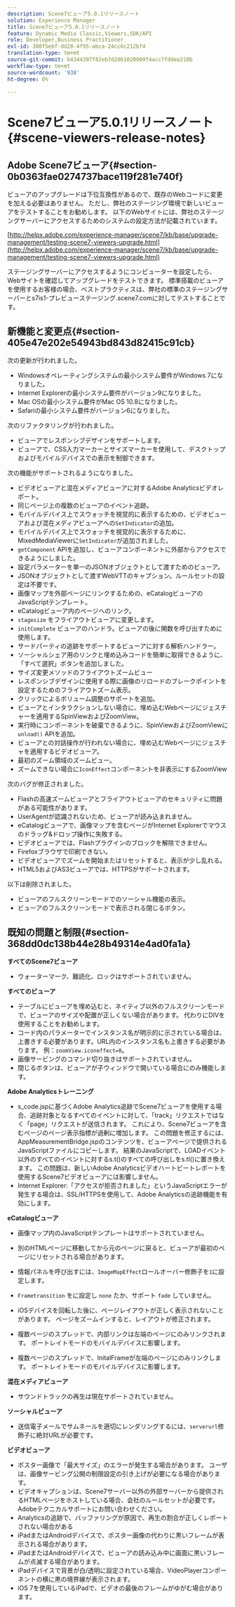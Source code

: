```yaml
---
description: Scene7ビューア5.0.1リリースノート
solution: Experience Manager
title: Scene7ビューア5.0.1リリースノート
feature: Dynamic Media Classic,Viewers,SDK/API
role: Developer,Business Practitioner
exl-id: 308f5ebf-dd28-4f95-abca-24cc6c212bf4
translation-type: tm+mt
source-git-commit: b4344397f82eb7d2d61020909f4acc7fddea210b
workflow-type: tm+mt
source-wordcount: '938'
ht-degree: 0%

---
```


# Scene7ビューア5.0.1リリースノート{#scene-viewers-release-notes}

## Adobe Scene7ビューア{#section-0b0363fae0274737bace119f281e740f}

ビューアのアップグレードは下位互換性があるので、既存のWebコードに変更を加える必要はありません。 ただし、弊社のステージング環境で新しいビューアをテストすることをお勧めします。 以下のWebサイトには、弊社のステージングサーバーにアクセスするためのシステムの設定方法が記載されています。

[http://helpx.adobe.com/experience-manager/scene7/kb/base/upgrade-management/testing-scene7-viewers-upgrade.html](http://helpx.adobe.com/experience-manager/scene7/kb/base/upgrade-management/testing-scene7-viewers-upgrade.html)

ステージングサーバーにアクセスするようにコンピューターを設定したら、Webサイトを確認してアップグレードをテストできます。 標準搭載のビューアを使用するお客様の場合、ベストプラクティスは、弊社の標準のステージングサーバーとs7is1-プレビューステージング.scene7.comに対してテストすることです。

## 新機能と変更点{#section-405e47e202e54943bd843d82415c91cb}

次の更新が行われました。

* Windowsオペレーティングシステムの最小システム要件がWindows 7になりました。
* Internet Explorerの最小システム要件がバージョン9になりました。
* Mac OSの最小システム要件がMac OS 10.8になりました。
* Safariの最小システム要件がバージョン6になりました。

次のリファクタリングが行われました。

* ビューアでレスポンシブデザインをサポートします。
* ビューアで、CSS入力マーカーとサイズマーカーを使用して、デスクトップおよびモバイルデバイスでの表示を制御できます。

次の機能がサポートされるようになりました。

* ビデオビューアと混在メディアビューアに対するAdobe Analyticsビデオレポート。
* 同じページ上の複数のビューアのイベント追跡。
* モバイルデバイス上でスウォッチを視覚的に表示するための、ビデオビューアおよび混在メディアビューアへの`SetIndicator`の追加。
* モバイルデバイス上でスウォッチを視覚的に表示するために、MixedMediaViewerに`SetIndicator`が追加されました。
* `getComponent` APIを追加し、ビューアコンポーネントに外部からアクセスできるようにしました。
* 設定パラメーターを単一のJSONオブジェクトとして渡すためのビューア。
* JSONオブジェクトとして渡すWebVTTのキャプション。ルールセットの設定は不要です。
* 画像マップを外部ページにリンクするための、eCatalogビューアのJavaScriptテンプレート。
* eCatalogビューア内のページへのリンク。
* `stagesize` をフライアウトビューアに変更します。
* `initComplete` ビューアのハンドラ。ビューアの後に関数を呼び出すために使用します。
* サードパーティの追跡をサポートするビューアに対する解析ハンドラー。
* ソーシャルシェア用のリンクと埋め込みコードを簡単に取得できるように、「すべて選択」ボタンを追加しました。
* サイズ変更メソッドのフライアウトズームビュー
* レスポンシブデザインに使用する際に画像のリロードのブレークポイントを設定するためのフライアウトズーム表示。
* クリックによるボリューム調整のサポートを追加。
* ビューアとインタラクションしない場合に、埋め込むWebページにジェスチャーを適用するSpinViewおよびZoomView。
* 実行時にコンポーネントを破棄できるように、SpinViewおよびZoomViewに`unload()` APIを追加。
* ビューアとの対話操作が行われない場合に、埋め込むWebページにジェスチャを適用するビデオビューア。
* 最初のズーム領域のズームビュー。
* ズームできない場合に`IconEffect`コンポーネントを非表示にするZoomView

次のバグが修正されました。

* Flashの高速ズームビューアとフライアウトビューアのセキュリティに問題がある可能性があります。
* UserAgentが認識されないため、ビューアが読み込まれません。
* eCatalogビューアで、画像マップを含むページがInternet Explorerでマウスのドラッグ&amp;ドロップ操作に失敗する。
* ビデオビューアでは、Flashプラグインのブロックを解除できません。
* Firefoxブラウザで印刷できない。
* ビデオビューアでズームを開始またはリセットすると、表示が少し乱れる。
* HTML5およびAS3ビューアでは、HTTPSがサポートされます。

以下は削除されました。

* ビューアのフルスクリーンモードでのソーシャル機能の表示。
* ビューアのフルスクリーンモードで表示される閉じるボタン。

## 既知の問題と制限{#section-368dd0dc138b44e28b49314e4ad0fa1a}

**すべてのScene7ビューア**

* ウォーターマーク、難読化、ロックはサポートされていません。

**すべてのビューア**

* テーブルにビューアを埋め込むと、ネイティブ以外のフルスクリーンモードで、ビューアのサイズや配置が正しくない場合があります。 代わりにDIVを使用することをお勧めします。
* コード内のパラメーターでインスタンス名が明示的に示されている場合は、上書きする必要があります。URL内のインスタンス名も上書きする必要があります。 例：`zoomView.iconeffect=0`。
* 画像サービングのコマンド切り抜きはサポートされていません。
* 閉じるボタンは、ビューアが子ウィンドウで開いている場合にのみ機能します。

**Adobe Analyticsトレーニング**

* s_code.jspに基づくAdobe Analytics追跡でScene7ビューアを使用する場合、追跡対象となるすべてのイベントに対して、「track」リクエストではなく「page」リクエストが送信されます。 これにより、Scene7ビューアを含むページのページ表示指標が過剰に増加します。 この問題を修正するには、AppMeasurementBridge.jspのコンテンツを、ビューアページで提供されるJavaScriptファイルにコピーします。 結果のJavaScriptで、LOADイベント以外のすべてのイベントに対するs.t()のすべての呼び出しをs.tl()に置き換えます。 この問題は、新しいAdobe Analyticsビデオハートビートレポートを使用するScene7ビデオビューアには影響しません。
* Internet Explorer:「アクセスが拒否されました」というJavaScriptエラーが発生する場合は、SSL/HTTPSを使用して、Adobe Analyticsの追跡機能を有効にします。

**eCatalogビューア**

* 画像マップ内のJavaScriptテンプレートはサポートされていません。
* 別のHTMLページに移動してから元のページに戻ると、ビューアが最初のページにリセットされる場合があります。
* 情報パネルを呼び出すには、`ImageMapEffect`ロールオーバー修飾子を`1`に設定します。

* `Frametransition` をに設定し `none` たか、サポート `fade` していません。

* iOSデバイスを回転した後に、ページレイアウトが正しく表示されないことがあります。 ページをズームインすると、レイアウトが修正されます。
* 複数ページのスプレッドで、内部リンクは左端のページにのみリンクされます。 ポートレイトモードのモバイルデバイスに影響します。
* 複数ページのスプレッドで、InitalFrameが左端のページにのみリンクします。 ポートレイトモードのモバイルデバイスに影響します。

**混在メディアビューア**

* サウンドトラックの再生は現在サポートされていません。

**ソーシャルビューア**

* 送信電子メールでサムネールを適切にレンダリングするには、`serverurl`修飾子に絶対URLが必要です。

**ビデオビューア**

* ポスター画像で「最大サイズ」のエラーが発生する場合があります。 ユーザは、画像サービング公開の制限設定の引き上げが必要になる場合があります。
* ビデオキャプションは、Scene7サーバー以外の外部サーバーから提供されるHTMLページをホストしている場合、会社のルールセットが必要です。 Adobeテクニカルサポートにお問い合わせください。
* Analyticsの追跡で、バッファリングが原因で、再生の割合が正しくレポートされない場合がある
* iPadまたはAndroidデバイスで、ポスター画像の代わりに黒いフレームが表示される場合があります。
* iPadまたはAndroidデバイスで、ビューアの読み込み中に画面に黒いフレームが点滅する場合があります。
* iPadデバイスで背景が白/透明に設定されている場合、VideoPlayerコンポーネントの横に黒の境界線が表示されます。
* iOS 7を使用しているiPadで、ビデオの最後のフレームがゆがむ場合があります。

